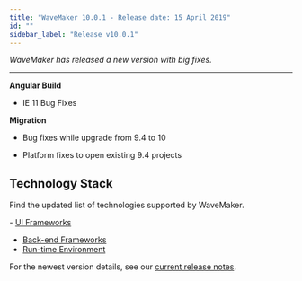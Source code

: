 ```yaml
---
title: "WaveMaker 10.0.1 - Release date: 15 April 2019"
id: ""
sidebar_label: "Release v10.0.1"
---
```

*WaveMaker has released a new version with big fixes.*

---

**Angular Build**

*   IE 11 Bug Fixes

**Migration**

*   Bug fixes while upgrade from 9.4 to 10
    
*   Platform fixes to open existing 9.4 projects

## Technology Stack

Find the updated list of technologies supported by WaveMaker.

- [UI Frameworks](/learn/wavemaker-release-notes/v10-0-ga#ui-frameworks)
- [Back-end Frameworks](/learn/wavemaker-release-notes/v10-0-ga#back-end-frameworks)
- [Run-time Environment](/learn/wavemaker-release-notes/v10-0-ga#run-time-environment)

For the newest version details, see our [current release notes](/learn/wavemaker-release-notes).   